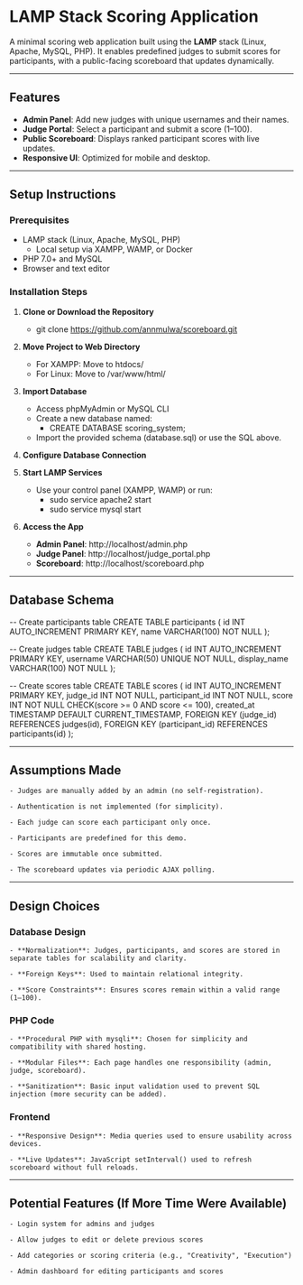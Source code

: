 # LAMP Stack Scoring Application

A minimal scoring web application built using the **LAMP** stack (Linux, Apache, MySQL, PHP). It enables predefined judges to submit scores for participants, with a public-facing scoreboard that updates dynamically.

---

## Features

- **Admin Panel**: Add new judges with unique usernames and their names.
- **Judge Portal**: Select a participant and submit a score (1–100).
- **Public Scoreboard**: Displays ranked participant scores with live updates.
- **Responsive UI**: Optimized for mobile and desktop.

---

## Setup Instructions

### Prerequisites

- LAMP stack (Linux, Apache, MySQL, PHP)
  - Local setup via XAMPP, WAMP, or Docker
- PHP 7.0+ and MySQL
- Browser and text editor

### Installation Steps

1. **Clone or Download the Repository**
   - git clone https://github.com/annmulwa/scoreboard.git

2. **Move Project to Web Directory**
    - For XAMPP: Move to htdocs/
    - For Linux: Move to /var/www/html/

3. **Import Database**
    - Access phpMyAdmin or MySQL CLI
    - Create a new database named:
        - CREATE DATABASE scoring_system;
    - Import the provided schema (database.sql) or use the SQL above.

4. **Configure Database Connection**

5. **Start LAMP Services**
    - Use your control panel (XAMPP, WAMP) or run:
        - sudo service apache2 start
        - sudo service mysql start

6. **Access the App**
    - **Admin Panel**: http://localhost/admin.php
    - **Judge Panel**: http://localhost/judge_portal.php
    - **Scoreboard**: http://localhost/scoreboard.php

---

## Database Schema

-- Create participants table
CREATE TABLE participants (
    id INT AUTO_INCREMENT PRIMARY KEY,
    name VARCHAR(100) NOT NULL
);

-- Create judges table
CREATE TABLE judges (
    id INT AUTO_INCREMENT PRIMARY KEY,
    username VARCHAR(50) UNIQUE NOT NULL,
    display_name VARCHAR(100) NOT NULL
);

-- Create scores table
CREATE TABLE scores (
    id INT AUTO_INCREMENT PRIMARY KEY,
    judge_id INT NOT NULL,
    participant_id INT NOT NULL,
    score INT NOT NULL CHECK(score >= 0 AND score <= 100),
    created_at TIMESTAMP DEFAULT CURRENT_TIMESTAMP,
    FOREIGN KEY (judge_id) REFERENCES judges(id),
    FOREIGN KEY (participant_id) REFERENCES participants(id)
);

---

## Assumptions Made

    - Judges are manually added by an admin (no self-registration).

    - Authentication is not implemented (for simplicity).

    - Each judge can score each participant only once.

    - Participants are predefined for this demo.

    - Scores are immutable once submitted.

    - The scoreboard updates via periodic AJAX polling.

---

## Design Choices

### Database Design

    - **Normalization**: Judges, participants, and scores are stored in separate tables for scalability and clarity.

    - **Foreign Keys**: Used to maintain relational integrity.

    - **Score Constraints**: Ensures scores remain within a valid range (1–100).

### PHP Code

    - **Procedural PHP with mysqli**: Chosen for simplicity and compatibility with shared hosting.

    - **Modular Files**: Each page handles one responsibility (admin, judge, scoreboard).

    - **Sanitization**: Basic input validation used to prevent SQL injection (more security can be added).

### Frontend

    - **Responsive Design**: Media queries used to ensure usability across devices.

    - **Live Updates**: JavaScript setInterval() used to refresh scoreboard without full reloads.

---

## Potential Features (If More Time Were Available)

    - Login system for admins and judges

    - Allow judges to edit or delete previous scores

    - Add categories or scoring criteria (e.g., "Creativity", "Execution")

    - Admin dashboard for editing participants and scores
    